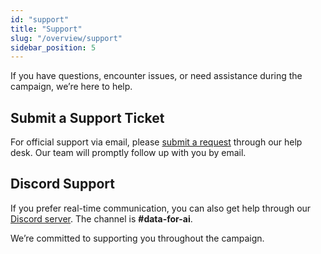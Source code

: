 ```yaml
---
id: "support"
title: "Support"
slug: "/overview/support"
sidebar_position: 5
---
```


If you have questions, encounter issues, or need assistance during the campaign, we’re here to help.

## Submit a Support Ticket

For official support via email, please [submit a request](https://superprotocol.zendesk.com/hc/en-us/requests/new) through our help desk. Our team will promptly follow up with you by email.

## Discord Support

If you prefer real-time communication, you can also get help through our [Discord server](https://discord.com/invite/superprotocol). The channel is **#data-for-ai**.

We’re committed to supporting you throughout the campaign.